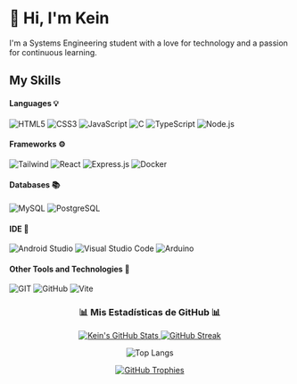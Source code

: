 # 👋 Hi, I'm Kein

I'm a Systems Engineering student with a love for technology and a passion for continuous learning.

## My Skills 

<h4> Languages 💡 </h4>

  ![HTML5](https://img.shields.io/badge/HTML5-E34F26?style=for-the-badge&logo=html5&logoColor=white)
  ![CSS3](https://img.shields.io/badge/CSS3-1572B6?style=for-the-badge&logo=css3&logoColor=white)
  ![JavaScript](https://img.shields.io/badge/JavaScript-F7DF1E?style=for-the-badge&logo=javascript&logoColor=black)
  ![C](https://img.shields.io/badge/C-00599C?style=for-the-badge&logo=c&logoColor=white)
  ![TypeScript](https://img.shields.io/badge/TypeScript-007ACC?style=for-the-badge&logo=typescript&logoColor=white)
  ![Node.js](https://img.shields.io/badge/Node.js-43853D?style=for-the-badge&logo=node.js&logoColor=white)

<h4> Frameworks ⚙️ </h4>

  ![Tailwind](https://img.shields.io/badge/tailwindcss-06B6D4?style=for-the-badge&logo=tailwindcss&logoColor=white&color=06B6D4)
  ![React](https://img.shields.io/badge/React-20232A?style=for-the-badge&logo=react&logoColor=61DAFB)
  ![Express.js](https://img.shields.io/badge/Express.js-000000?style=for-the-badge&logo=express&logoColor=white)
  ![Docker](https://img.shields.io/badge/Docker-2496ED?style=for-the-badge&logo=docker&logoColor=white)

<h4> Databases 📚 </h4>

  ![MySQL](https://img.shields.io/badge/MySQL-4479A1?style=for-the-badge&logo=mysql&logoColor=white)
  ![PostgreSQL](https://img.shields.io/badge/PostgreSQL-4169E1?style=for-the-badge&logo=postgresql&logoColor=white)

<h4> IDE 📱 </h4>

  ![Android Studio](https://img.shields.io/badge/Android%20Studio-3DDC84?style=for-the-badge&logo=androidstudio&logoColor=white)
  ![Visual Studio Code](https://img.shields.io/badge/VSCode-0078D4?style=for-the-badge&logo=visualstudiocode&logoColor=white)
  ![Arduino](https://img.shields.io/badge/Arduino-00979D?style=for-the-badge&logo=arduino&logoColor=white)

<h4> Other Tools and Technologies 🔧 </h4>

  ![GIT](https://img.shields.io/badge/GIT-E44C30?style=for-the-badge&logo=git&logoColor=white)
  ![GitHub](https://img.shields.io/badge/GitHub-181717?style=for-the-badge&logo=github&logoColor=white)
  ![Vite](https://img.shields.io/badge/Vite-646CFF?style=for-the-badge&logo=vite&logoColor=white)

<div align="center">
 <h3 align="center">📊 Mis Estadísticas de GitHub 📊</h3>
 
 <p align="center">
   <a href="https://github.com/keincarrillo">
     <img src="https://github-readme-stats.vercel.app/api?username=keincarrillo&theme=ayu_mirage&show_icons=true&count_private=true&hide_border=true&line_height=21&cache_seconds=3600" alt="Kein's GitHub Stats" />
   </a>
   <a href="https://github.com/keincarrillo">
     <img src="https://github-readme-streak-stats.herokuapp.com/?user=keincarrillo&theme=ayu_mirage&hide_border=true&cache_seconds=3600" alt="GitHub Streak" />
   </a>
 </p>
 
 <p align="center">
   <img src="https://github-readme-stats.vercel.app/api/top-langs/?username=keincarrillo&theme=ayu_mirage&layout=compact&hide_border=true&cache_seconds=3600" alt="Top Langs" />
 </p>

 <p align="center">
   <a href="https://github.com/ryo-ma/github-profile-trophy">
     <img src="https://github-profile-trophy.vercel.app/?username=keincarrillo&theme=ayu_mirage&column=7&no-frame=true&no-bg=true" alt="GitHub Trophies" />
   </a>
 </p>
</div>


